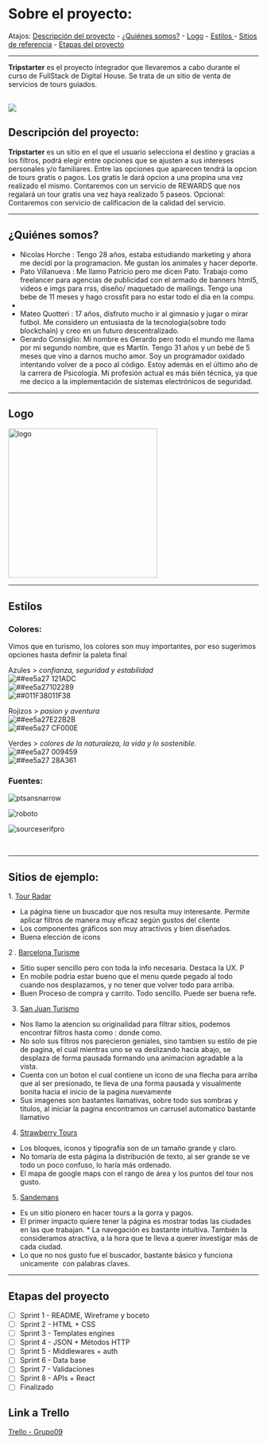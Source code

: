 <h1> Sobre el proyecto: </h1>

Atajos: <a href="https://github.com/0322CDFSNCN16LAED/grupo-09#-descripci%C3%B3n-del-proyecto-"> Descripción del proyecto</a> - <a href="https://github.com/0322CDFSNCN16LAED/grupo-09#-qui%C3%A9nes-somos-"> ¿Quiénes somos?</a> - <a href="https://github.com/0322CDFSNCN16LAED/grupo-09#-logo-"> Logo</a> - <a href="https://github.com/0322CDFSNCN16LAED/grupo-09#-estilos-"> Estilos </a> - <a href="https://github.com/0322CDFSNCN16LAED/grupo-09#-sitios-de-ejemplo-"> Sitios de referencia</a> - <a href="https://github.com/0322CDFSNCN16LAED/grupo-09#-etapas-del-proyecto-"> Etapas del proyecto</a>

<hr>

<b>Tripstarter</b> es el proyecto integrador que llevaremos a cabo durante el curso de FullStack de Digital House. Se trata de un sitio de venta de servicios de tours guiados. <br><br>

<img src='https://concepto.de/wp-content/uploads/2012/03/turismo-e1552499811477.jpg'>

<div id="description">
<h2> Descripción del proyecto: </h2>
<b>Tripstarter</b> es un sitio en el que el usuario selecciona el destino y gracias a los filtros, podrá elegir entre opciones que se ajusten a sus intereses personales y/o familiares.
Entre las opciones que aparecen tendrá la opcion de tours gratis o pagos. Los gratis le dará opcion a una propina una vez realizado el mismo. 
Contaremos con un servicio de REWARDS que nos regalará un tour gratis una vez haya realizado 5 paseos. 
Opcional:  
Contaremos con servicio de calificacion de la calidad del servicio.

</div>
<hr>

<div id="quienes">

<h2> ¿Quiénes somos? </h2>

- Nicolas Horche : Tengo 28 años, estaba estudiando marketing y ahora me decidi por la programacion. Me gustan los animales y hacer deporte.
- Pato Villanueva : Me llamo Patricio pero me dicen Pato. Trabajo como freelancer para agencias de publicidad con el armado de banners html5, videos e imgs para rrss, diseño/ maquetado de mailings.
  Tengo una bebe de 11 meses y hago crossfit para no estar todo el dia en la compu.
-
- Mateo Quotteri : 17 años, disfruto mucho ir al gimnasio y jugar o mirar futbol. Me considero un entusiasta de la tecnologia(sobre todo blockchain) y creo en un futuro descentralizado.
- Gerardo Consiglio: Mi nombre es Gerardo pero todo el mundo me llama por mi segundo nombre, que es Martín. Tengo 31 años y un bebé de 5 meses que vino a darnos mucho amor. Soy un programador oxidado intentando volver de a poco al código. Estoy además en el último año de la carrera de Psicología. Mi profesión actual es más bién técnica, ya que me decico a la implementación de sistemas electrónicos de seguridad.

</div>
<hr>

<div id="logo">
<h2> Logo </h2>

   <img src='https://github.com/0322CDFSNCN16LAED/grupo-09/blob/676c567188b6c18f009b94150ddb307e631d79a2/Logo%20PNG%20con%20nombre.png' alt='logo' width='300' height='300'>

</div>

<hr>

<div id="estilos">
<h2> Estilos </h2>

<h3> Colores: </h3>

<div id="colores">
Vimos que en turismo, los colores son muy importantes, por eso sugerimos opciones hasta definir la paleta final

Azules > <i>confianza, seguridad y estabilidad</i> <br>
![##ee5a27](https://via.placeholder.com/15/121ADC/000000?text=+) 121ADC <br>
![##ee5a27](https://via.placeholder.com/15/102289/000000?text=+)102289 <br>
![##011F38](https://via.placeholder.com/15/102289/000000?text=+)011F38

Rojizos > <i> pasion y aventura </i> <br>
![##ee5a27](https://via.placeholder.com/15/E22B2B/000000?text=+)E22B2B <br>
![##ee5a27](https://via.placeholder.com/15/CF000E/000000?text=+) CF000E

Verdes > <i> colores de la naturaleza, la vida y lo sostenible. </i> <br>
![##ee5a27](https://via.placeholder.com/15/009459/000000?text=+) 009459 <br>
![##ee5a27](https://via.placeholder.com/15/28A361/000000?text=+) 28A361

</div>

<h3> Fuentes: </h3>
<div id="fuentes">
   <p> <img src="https://github.com/0322CDFSNCN16LAED/grupo-09/blob/main/ptsansnarrow.png" alt="ptsansnarrow"> </p>
   <p> <img src="https://github.com/0322CDFSNCN16LAED/grupo-09/blob/main/roboto.png" alt="roboto"> </p>
   <p> <img src="https://github.com/0322CDFSNCN16LAED/grupo-09/blob/main/sourceserifpro.png" alt="sourceserifpro"> </p>
</div>

</div>

<br>

<hr>

<div id="sitios">

<h2> Sitios de ejemplo: </h2>
 1.   <a href="https://www.tourradar.com/" target="_blank"> Tour Radar </a>

- La página tiene un buscador que nos resulta muy interesante. Permite aplicar filtros de manera muy eficaz según gustos del cliente
- Los componentes gráficos son muy atractivos y bien diseñados.
- Buena elección de icons

2 . <a href="https://www.barcelonaturisme.com/" target="_blank"> Barcelona Turisme </a>

- Sitio super sencillo pero con toda la info necesaria. Destaca la UX. P
- En mobile podria estar bueno que el menu quede pegado al todo cuando nos desplazamos, y no tener que volver todo para arriba.
- Buen Proceso de compra y carrito. Todo sencillo. Puede ser buena refe.

3.  <a href="https://www.sanjuan.tur.ar/" target="_blank"> San Juan Turismo </a>

- Nos llamo la atencion su originalidad para filtrar sitios, podemos encontrar filtros hasta como : donde como.
- No solo sus filtros nos parecieron geniales, sino tambien su estilo de pie de pagina, el cual mientras uno se va deslizando hacia abajo, se desplaza de forma pausada formando una animacion agradable a la vista.
- Cuenta con un boton el cual contiene un icono de una flecha para arriba que al ser presionado, te lleva de una forma pausada y visualmente bonita hacia el inicio de la pagina nuevamente
- Sus imagenes son bastantes llamativas, sobre todo sus sombras y titulos, al iniciar la pagina encontramos un carrusel automatico bastante llamativo

4.  <a href="https://strawberrytours.com/es" target="_blank"> Strawberry Tours </a>

- Los bloques, iconos y tipografía son de un tamaño grande y claro.
- No tomaría de esta página la distribución de texto, al ser grande se ve todo un poco confuso, lo haría más ordenado.
- El mapa de google maps con el rango de área y los puntos del tour nos gusto.

5. <a href="https://www.neweuropetours.eu/es/" target="_blank"> Sandemans </a>

- Es un sitio pionero en hacer tours a la gorra y pagos.
- El primer impacto quiere tener la página es mostrar todas las ciudades en las que trabajan.
  \* La navegación es bastante intuitiva. También la consideramos atractiva, a la hora que te lleva a querer investigar más de cada ciudad.
- Lo que no nos gusto fue el buscador, bastante básico y funciona unicamente  con palabras claves.

</div>

<hr>

<div id="etapa">
 <h2> Etapas del proyecto </h2>

- [ ] Sprint 1 - README, Wireframe y boceto
- [ ] Sprint 2 - HTML + CSS
- [ ] Sprint 3 - Templates engines
- [ ] Sprint 4 - JSON + Métodos HTTP
- [ ] Sprint 5 - Middlewares + auth
- [ ] Sprint 6 - Data base
- [ ] Sprint 7 - Validaciones
- [ ] Sprint 8 - APIs + React
- [ ] Finalizado

</div>

<div id="trello">
 <h2> Link a Trello </h2>

<a href="https://trello.com/b/thBP2A3P/proyecto-integrador" target="_blank"> Trello - Grupo09 </a>

</div>
